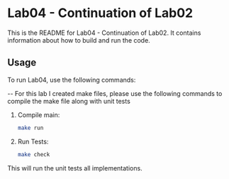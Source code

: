 # Lab04 - Continuation of Lab02

This is the README for Lab04 - Continuation of Lab02. It contains information about how to build and run the code.

## Usage

To run Lab04, use the following commands:

-- For this lab I created make files, please use the following commands to compile the make file along with unit tests

1. Compile main:

    ```bash
    make run
    ```

2. Run Tests:

    ```bash
    make check
    ```

This will run the unit tests all implementations.
